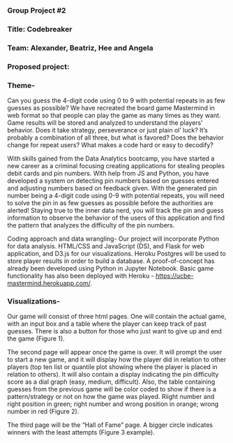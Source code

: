 ### Group Project #2 
### Title: Codebreaker
### Team: Alexander, Beatriz, Hee and Angela

### Proposed project:
### Theme-
Can you guess the 4-digit code using 0 to 9 with potential repeats in as few guesses as possible? We have recreated the board game Mastermind in web format so that people can play the game as many times as they want. Game results will be stored and analyzed to understand the players’ behavior. Does it take strategy, perseverance or just plain ol’ luck? It’s probably a combination of all three, but what is favored? Does the behavior change for repeat users? What makes a code hard or easy to decodify? 

With skills gained from the Data Analytics bootcamp, you have started a new career as a criminal focusing creating applications for stealing peoples debit cards and pin numbers. With help from JS and Python, you have developed a system on detecting pin numbers based on guesses entered and adjusting numbers based on feedback given. With the generated pin number being a 4-digit code using 0-9 with potential repeats, you will need to solve the pin in as few guesses as possible before the authorities are alerted! Staying true to the inner data nerd, you will track the pin and guess information to observe the behavior of the users of this application and find the pattern that analyzes the difficulty of the pin numbers.

Coding approach and data wrangling-
Our project will incorporate Python for data analysis. HTML/CSS and JavaScript (DS), and Flask for web application, and D3.js for our visualizations. Heroku Postgres will be used to store player results in order to build a database. A proof-of-concept has already been developed using Python in Jupyter Notebook. Basic game functionality has also been deployed with Heroku - https://ucbe-mastermind.herokuapp.com/.

### Visualizations-
Our game will consist of three html pages. One will contain the actual game, with an input box and a table where the player can keep track of past guesses. There is also a button for those who just want to give up and end the game (Figure 1).

The second page will appear once the game is over. It will prompt the user to start a new game, and it will display how the player did in relation to other players (top ten list or quantile plot showing where the player is placed in relation to others). It will also contain a display indicating the pin difficulty score as a dial graph (easy, medium, difficult). Also, the table containing guesses from the previous game will be color coded to show if there is a pattern/strategy or not on how the game was played. Riight number and right position in green; right number and wrong position in orange; wrong number in red (Figure 2). 

The third page will be the “Hall of Fame” page. A bigger circle indicates winners with the least attempts (Figure 3 example).
